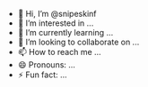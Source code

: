 - 👋 Hi, I’m @snipeskinf
- 👀 I’m interested in ...
- 🌱 I’m currently learning ...
- 💞️ I’m looking to collaborate on ...
- 📫 How to reach me ...
- 😄 Pronouns: ...
- ⚡ Fun fact: ...

<!---
snipeskinf/snipeskinf is a ✨ special ✨ repository because its `README.md` (this file) appears on your GitHub profile.
You can click the Preview link to take a look at your changes.
--->
